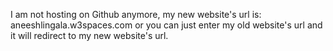 I am not hosting on Github anymore, my new website's url is: aneeshlingala.w3spaces.com or you can just enter my old website's url and it will redirect to my new website's url. 
